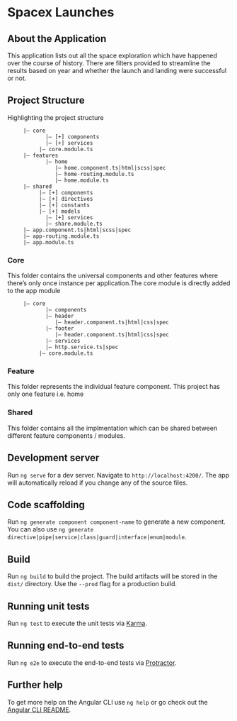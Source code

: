 # Spacex Launches

## About the Application
This application lists out all the space exploration which have happened over the course of history. There are filters provided to streamline the results based on year and whether the launch and landing were successful or not.

## Project Structure
Highlighting the project structure
```|— app
     |— core
	        |— [+] components
	        |— [+] services
          |— core.module.ts
     |— features
	        |— home
               |— home.component.ts|html|scss|spec
               |— home-routing.module.ts
               |— home.module.ts
     |— shared
          |— [+] components
          |— [+] directives
          |— [+] constants
          |— [+] models
 	        |— [+] services
	        |— share.module.ts
     |— app.component.ts|html|scss|spec
     |— app-routing.module.ts
     |— app.module.ts

```

### Core
This folder contains the universal components and other features where there’s only once instance per application.The core module is directly added to the app module 
```
     |— core
	        |— components
            |— header
               |— header.component.ts|html|css|spec
            |— footer
               |— header.component.ts|html|css|spec   
	        |— services
            |— http.service.ts|spec
          |— core.module.ts
```

### Feature
This folder represents the individual feature component. This project has only one feature i.e. home

### Shared
This folder contains all the implmentation which can be shared between different feature components / modules.

## Development server

Run `ng serve` for a dev server. Navigate to `http://localhost:4200/`. The app will automatically reload if you change any of the source files.

## Code scaffolding

Run `ng generate component component-name` to generate a new component. You can also use `ng generate directive|pipe|service|class|guard|interface|enum|module`.

## Build

Run `ng build` to build the project. The build artifacts will be stored in the `dist/` directory. Use the `--prod` flag for a production build.

## Running unit tests

Run `ng test` to execute the unit tests via [Karma](https://karma-runner.github.io).

## Running end-to-end tests

Run `ng e2e` to execute the end-to-end tests via [Protractor](http://www.protractortest.org/).

## Further help

To get more help on the Angular CLI use `ng help` or go check out the [Angular CLI README](https://github.com/angular/angular-cli/blob/master/README.md).
